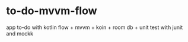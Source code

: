 # to-do-mvvm-flow
app to-do with kotlin flow + mvvm + koin + room db + unit test with junit and mockk
